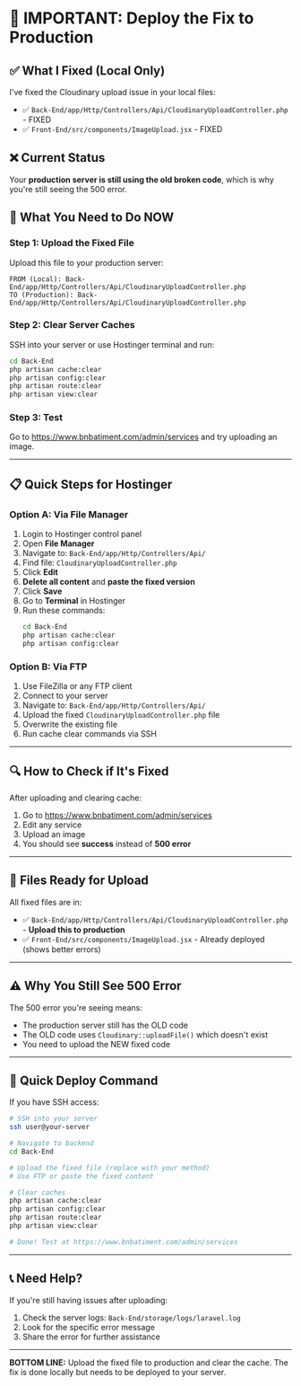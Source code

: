 # 🚨 IMPORTANT: Deploy the Fix to Production

## ✅ What I Fixed (Local Only)
I've fixed the Cloudinary upload issue in your local files:
- ✅ `Back-End/app/Http/Controllers/Api/CloudinaryUploadController.php` - FIXED
- ✅ `Front-End/src/components/ImageUpload.jsx` - FIXED

## ❌ Current Status
Your **production server is still using the old broken code**, which is why you're still seeing the 500 error.

## 🎯 What You Need to Do NOW

### Step 1: Upload the Fixed File
Upload this file to your production server:
```
FROM (Local): Back-End/app/Http/Controllers/Api/CloudinaryUploadController.php
TO (Production): Back-End/app/Http/Controllers/Api/CloudinaryUploadController.php
```

### Step 2: Clear Server Caches
SSH into your server or use Hostinger terminal and run:
```bash
cd Back-End
php artisan cache:clear
php artisan config:clear
php artisan route:clear
php artisan view:clear
```

### Step 3: Test
Go to https://www.bnbatiment.com/admin/services and try uploading an image.

---

## 📋 Quick Steps for Hostinger

### Option A: Via File Manager
1. Login to Hostinger control panel
2. Open **File Manager**
3. Navigate to: `Back-End/app/Http/Controllers/Api/`
4. Find file: `CloudinaryUploadController.php`
5. Click **Edit**
6. **Delete all content** and **paste the fixed version**
7. Click **Save**
8. Go to **Terminal** in Hostinger
9. Run these commands:
   ```bash
   cd Back-End
   php artisan cache:clear
   php artisan config:clear
   ```

### Option B: Via FTP
1. Use FileZilla or any FTP client
2. Connect to your server
3. Navigate to: `Back-End/app/Http/Controllers/Api/`
4. Upload the fixed `CloudinaryUploadController.php` file
5. Overwrite the existing file
6. Run cache clear commands via SSH

---

## 🔍 How to Check if It's Fixed

After uploading and clearing cache:
1. Go to https://www.bnbatiment.com/admin/services
2. Edit any service
3. Upload an image
4. You should see **success** instead of **500 error**

---

## 📁 Files Ready for Upload

All fixed files are in:
- ✅ `Back-End/app/Http/Controllers/Api/CloudinaryUploadController.php` - **Upload this to production**
- ✅ `Front-End/src/components/ImageUpload.jsx` - Already deployed (shows better errors)

---

## ⚠️ Why You Still See 500 Error

The 500 error you're seeing means:
- The production server still has the OLD code
- The OLD code uses `Cloudinary::uploadFile()` which doesn't exist
- You need to upload the NEW fixed code

---

## 🚀 Quick Deploy Command

If you have SSH access:
```bash
# SSH into your server
ssh user@your-server

# Navigate to backend
cd Back-End

# Upload the fixed file (replace with your method)
# Use FTP or paste the fixed content

# Clear caches
php artisan cache:clear
php artisan config:clear
php artisan route:clear
php artisan view:clear

# Done! Test at https://www.bnbatiment.com/admin/services
```

---

## 📞 Need Help?

If you're still having issues after uploading:
1. Check the server logs: `Back-End/storage/logs/laravel.log`
2. Look for the specific error message
3. Share the error for further assistance

---

**BOTTOM LINE:** Upload the fixed file to production and clear the cache. The fix is done locally but needs to be deployed to your server.

